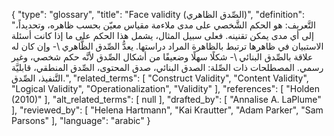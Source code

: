 {
    "type": "glossary",
    "title": "Face validity (الصِّدق الظاهري)",
    "definition": "التَّعريف: هو الحكم الشَّخصي على مدى ملاءمة مقياس معيّن بحسب ظاهره، وتحديداً، إلى أي مدى يمكن تقنينه. فعلى سبيل المثال، يشمل هذا الحكم على ما إذا كانت أسئلة الاستبيان في ظاهرها ترتبط بالظاهرة المراد دراستها.  يعدُّ الصِّدق الظَّاهري \\- وإن كان له علاقة بالصِّدق البنائي \\- شكلًا سهلًا وضعيفًا من أشكال الصِّدق لأنَّه حكم شخصي، وغير رسمي.  المصطلحات ذات الصِّلة: الصدق البنائي، صدق المحتوى، الصِّدق المنطقي، قابليَّة التَّنفيذ،  الصِّدق.",
    "related_terms": [
        "Construct Validity",
        "Content Validity",
        "Logical Validity",
        "Operationalization",
        "Validity"
    ],
    "references": [
        "Holden (2010)"
    ],
    "alt_related_terms": [
        null
    ],
    "drafted_by": [
        "Annalise A. LaPlume"
    ],
    "reviewed_by": [
        "Helena Hartmann",
        "Kai Krautter",
        "Adam Parker",
        "Sam Parsons"
    ],
    "language": "arabic"
}